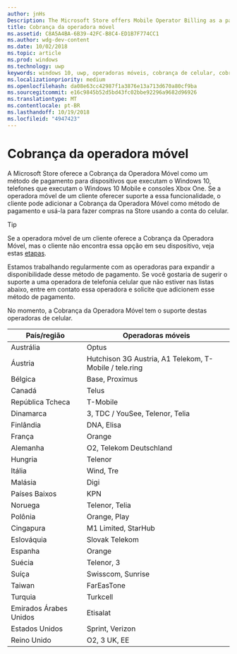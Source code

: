 ```yaml
---
author: jnHs
Description: The Microsoft Store offers Mobile Operator Billing as a payment method for mobile operators who support this capability.
title: Cobrança da operadora móvel
ms.assetid: C8A5A4BA-6B39-42FC-B8C4-ED1B7F774CC1
ms.author: wdg-dev-content
ms.date: 10/02/2018
ms.topic: article
ms.prod: windows
ms.technology: uwp
keywords: windows 10, uwp, operadoras móveis, cobrança de celular, cobrança da operadora móvel
ms.localizationpriority: medium
ms.openlocfilehash: da08e63cc42987f1a3876e13a713d670a80cf9ba
ms.sourcegitcommit: e16c9845b52d5bd43fc02bbe92296a9682d96926
ms.translationtype: MT
ms.contentlocale: pt-BR
ms.lasthandoff: 10/19/2018
ms.locfileid: "4947423"
---
```

# <a name="mobile-operator-billing"></a>Cobrança da operadora móvel


A Microsoft Store oferece a Cobrança da Operadora Móvel como um método de pagamento para dispositivos que executam o Windows 10, telefones que executam o Windows 10 Mobile e consoles Xbox One. Se a operadora móvel de um cliente oferecer suporte a essa funcionalidade, o cliente pode adicionar a Cobrança da Operadora Móvel como método de pagamento e usá-la para fazer compras na Store usando a conta do celular.

> [!TIP]
>  Se a operadora móvel de um cliente oferece a Cobrança da Operadora Móvel, mas o cliente não encontra essa opção em seu dispositivo, veja estas [etapas](http://go.microsoft.com/fwlink/p/?LinkId=523993).

Estamos trabalhando regularmente com as operadoras para expandir a disponibilidade desse método de pagamento. Se você gostaria de sugerir o suporte a uma operadora de telefonia celular que não estiver nas listas abaixo, entre em contato essa operadora e solicite que adicionem esse método de pagamento.

No momento, a Cobrança da Operadora Móvel tem o suporte destas operadoras de celular.

| País/região  | Operadoras móveis                 |
|-----------------|----------------------------------|
| Austrália       | Optus                            |
| Áustria         | Hutchison 3G Austria, A1 Telekom, T-Mobile / tele.ring  |
| Bélgica         | Base, Proximus                   |
| Canadá          | Telus                            |
| República Tcheca  | T-Mobile                         |
| Dinamarca         | 3, TDC / YouSee, Telenor, Telia  |
| Finlândia         | DNA, Elisa                       |
| França          | Orange                           |
| Alemanha         | O2, Telekom Deutschland          |
| Hungria         | Telenor                          |
| Itália           | Wind, Tre                        |
| Malásia        | Digi                             |
| Países Baixos     | KPN                              |
| Noruega          | Telenor, Telia                   |
| Polônia          | Orange, Play                     |
| Cingapura       | M1 Limited, StarHub              |
| Eslováquia        | Slovak Telekom                   |
| Espanha           | Orange                           |
| Suécia          | Telenor, 3                       |
| Suíça     | Swisscom, Sunrise                |
| Taiwan          | FarEasTone                       |
| Turquia          | Turkcell                         |
| Emirados Árabes Unidos | Etisalat                    |
| Estados Unidos   | Sprint, Verizon                  |
| Reino Unido  | O2, 3 UK, EE                     |

 



 


 

 




